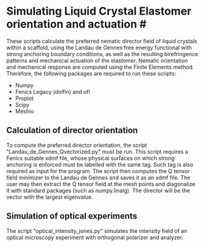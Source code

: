 # Simulating Liquid Crystal Elastomer orientation and actuation #
These scripts calculate the preferred nematic director field of liquid crystals within a scaffold, using the Landau de Gennes free energy functional with strong anchoring boundary conditions, as well as the resulting birefringence patterns and mechanical actuation of the elastomer. Nematic orientation and mechanical response are computed using the Finite Elements method. Therefore, the following packages are required to run these scripts:

- Numpy
- Fenics Legacy (dolfin) and ufl
- Proplot
- Scipy
- Meshio

## Calculation of director orientation ##

To compute the preferred director orientation, the script "Landau_de_Gennes_Qvectorized.py" must be run. This script requires a Fenics suitable xdmf file, whose physical surfaces on which strong anchoring is enforced must be labelled with the same tag. Such tag is also required as input for the program. The script then computes the Q tensor field minimizer to the Landau de Gennes and saves it as an xdmf file.  The user may then extract the Q tensor field at the mesh points and diagonalize it with standard packages (such as numpy.linalg). The director will be the vector with the largest eigenvalue.

## Simulation of optical experiments ##

The script "optical_intensity_jones.py" simulates the intensity field of an optical microscopy experiment with orthogonal polarizer and analyzer. 
